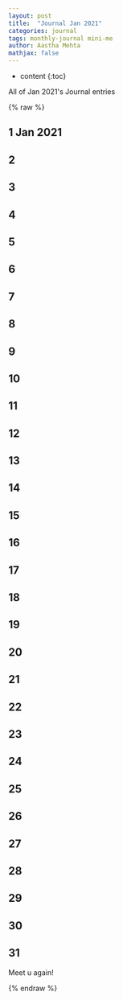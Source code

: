 ```yaml
---
layout: post
title:  "Journal Jan 2021"
categories: journal
tags: monthly-journal mini-me
author: Aastha Mehta
mathjax: false
---
```


* content
{:toc}

All of Jan 2021's Journal entries




{% raw %}
## 1 Jan 2021

## 2 

## 3

## 4 

## 5 

## 6 

## 7 

## 8 

## 9 

## 10 

## 11 

## 12 

## 13 

## 14 

## 15 

## 16 

## 17 

## 18 

## 19 

## 20 

## 21 

## 22 

## 23 

## 24 

## 25 

## 26 

## 27 

## 28 

## 29 

## 30 

## 31 



Meet u again!


<!--
Commit Message
Update Daily Journal
-->
{% endraw %}